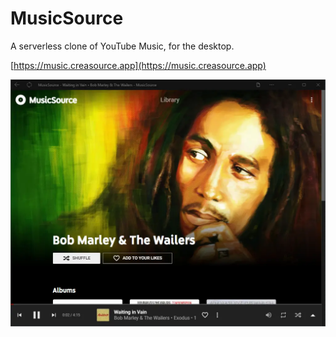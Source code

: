 # MusicSource

A serverless clone of YouTube Music, for the desktop.

[https://music.creasource.app](https://music.creasource.app)

![](src/assets/welcome/w2.webp)
